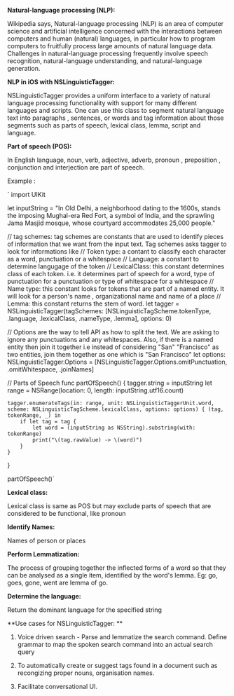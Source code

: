 **Natural-language processing (NLP):**

Wikipedia says, Natural-language processing (NLP) is an area of computer science and artificial intelligence concerned with the interactions between computers and human (natural) languages, in particular how to program computers to fruitfully process large amounts of natural language data. Challenges in natural-language processing frequently involve speech recognition, natural-language understanding, and natural-language generation.


**NLP in iOS with NSLinguisticTagger:**

NSLinguisticTagger provides a uniform interface to a variety of natural language processing functionality with support for many different languages and scripts. One can use this class to segment natural language text into paragraphs , sentences, or words and tag information  about those segments such as parts of speech, lexical class, lemma, script and language.

**Part of speech (POS):**

In English language, noun, verb, adjective, adverb, pronoun , preposition , conjunction and interjection are part of speech.

Example :

` import UIKit

let inputString = "In Old Delhi, a neighborhood dating to the 1600s, stands the imposing Mughal-era Red Fort, a symbol of India, and the sprawling Jama Masjid mosque, whose courtyard accommodates 25,000 people."


// tag schemes: tag schemes are constants that are used to identify pieces of information that we want from the input text. Tag schemes asks tagger to look for informations like
// Token type: a contant to classify each character as a word, punctuation or a whitespace
// Language: a constant to determine langugage of the token
// LexicalClass: this constant determines class of each token. i.e. it determines part of speech for a word, type of punctuation for a punctuation or type of whitespace for a whitespace
// Name type: this constant looks for tokens that are part of a named entity. It will look for a person's name , organizational name and name of a place
// Lemma: this constant returns the stem of word.
let tagger = NSLinguisticTagger(tagSchemes: [NSLinguisticTagScheme.tokenType, .language, .lexicalClass, .nameType, .lemma], options: 0)

// Options are the way to tell API as how to split the text. We are asking to ignore any punctuations and any whitespaces. Also, if there is a named entity then join it together i.e instead of considering "San" "Francisco" as two entities, join them together as one which is "San Francisco"
let options: NSLinguisticTagger.Options = [NSLinguisticTagger.Options.omitPunctuation, .omitWhitespace, .joinNames]

// Parts of Speech
func partOfSpeech() {
    tagger.string = inputString
    let range = NSRange(location: 0, length: inputString.utf16.count)
    
    tagger.enumerateTags(in: range, unit: NSLinguisticTaggerUnit.word, scheme: NSLinguisticTagScheme.lexicalClass, options: options) { (tag, tokenRange, _) in
        if let tag = tag {
            let word = (inputString as NSString).substring(with: tokenRange)
            print("\(tag.rawValue) -> \(word)")
        }
    }
}

partOfSpeech()`

**Lexical class:**

Lexical class is same as POS but may exclude parts of speech that are considered to be functional, like pronoun

**Identify Names:**

Names of person or places

**Perform Lemmatization:**

The process of grouping together the inflected forms of a word so that they can be analysed as a single item, identified by the word's lemma. Eg: go, goes, gone, went are lemma of go.

**Determine the language:**

Return the dominant language for the specified string

**Use cases for NSLinguisticTagger: **

1) Voice driven search - Parse and lemmatize the search command. Define grammar to map the spoken search command into an actual search query

2) To automatically create or suggest tags found in a document such as recongizing proper nouns, organisation names.

3) Facilitate conversational UI.


